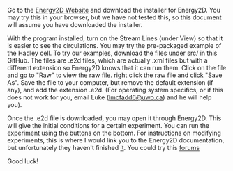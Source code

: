 Go to the [Energy2D Website](https://energy.concord.org/energy2d/#:~:text=Based%20on%20computational%20physics%2C%20Energy2D,their%20coupling%20with%20particle%20dynamics) and download the installer for Energy2D. You may try this in your browser, but we have not tested this, so this document will assume you have downloaded the installer.

With the program installed, turn on the Stream Lines (under View) so that it is easier to see the circulations. You may try the pre-packaged example of the Hadley cell. To try our examples, download the files under src/ in this GitHub. The files are .e2d files, which are actually .xml files but with a different extension so Energy2D knows that it can run them. Click on the file and go to "Raw" to view the raw file. right click the raw file and click "Save As". Save the file to your computer, but remove the default extension (if any), and add the extension .e2d. (For operating system specifics, or if this does not work for you, email Luke (lmcfadd6@uwo.ca) and he will help you). 

Once the .e2d file is downloaded, you may open it through Energy2D. This will give the initial conditions for a certain experiment. You can run the experiment using the buttons on the bottom. For instructions on modifying experiments, this is where I would link you to the Energy2D documentation, but unfortunately they haven't finished [it](https://energy.concord.org/energy2d/manual/index.html). You could try this [forums](https://energy.concord.org/energy2d/forum/)

Good luck!
